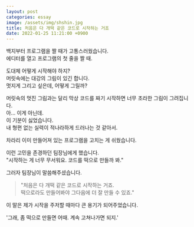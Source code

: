 ```yaml
---
layout: post
categories: essay
image: /assets/img/shshin.jpg
title: 처음은 다 개떡 같은 코드로 시작하는 거죠
date: 2022-01-25 11:21:00 +0900
---
```


백지부터 프로그램을 짤 때가 고통스러웠습니다.  
에디터를 열고 프로그램의 첫 줄을 짤 때.

도대체 어떻게 시작해야 하지?  
머릿속에는 대강의 그림이 있긴 합니다.      
멋지게 그리고 싶은데, 어떻게 그릴까?

머릿속의 멋진 그림과는 달리 막상 코드를 짜기 시작하면 너무 초라한 그림이 그려집니다.  
아... 이게 아닌데.  
이 기분이 싫었습니다.  
내 형편 없는 실력이 적나라하게 드러나는 것 같아서.

차라리 이미 만들어져 있는 프로그램을 고치는 게 쉬웠습니다.

이런 고민을 존경하던 팀장님에게 했습니다.  
"시작하는 게 너무 무서워요. 코드를 떡으로 만들까 봐."

그러자 팀장님이 말씀해주셨습니다.  
> "처음은 다 개떡 같은 코드로 시작하는 거죠.  
> 떡으로라도 만들어봐야 그다음에 더 잘 만들 수 있죠."

이 말은 제가 시작을 주저할 때마다 큰 용기가 되어주었습니다.

'그래, 좀 떡으로 만들면 어때. 계속 고쳐나가면 되지.'
